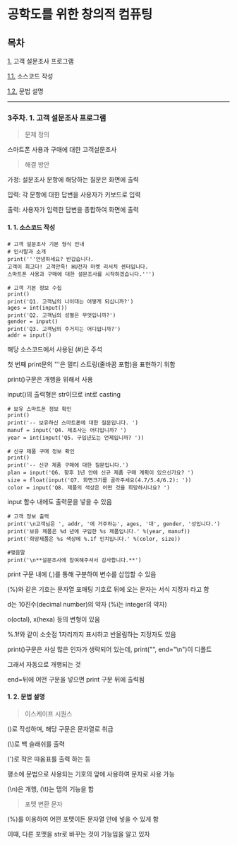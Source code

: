 # 공학도를 위한 창의적 컴퓨팅

## 목차

[1.](#3주차-1-고객-설문조사-프로그램) 고객 설문조사 프로그램

  [1.1.](#1-1-소스코드-작성) 소스코드 작성

  [1.2.](#1-2-문법-설명) 문법 설명

---

### 3주차. 1. 고객 설문조사 프로그램

> 문제 정의

스마트폰 사용과 구매에 대한 고객설문조사

> 해결 방안

가정: 설문조사 문항에 해당하는 질문은 화면에 출력

입력: 각 문항에 대한 답변을 사용자가 키보드로 입력

출력: 사용자가 입력한 답변을 종합하여 화면에 출력

#### 1. 1. 소스코드 작성

```
# 고객 설문조사 기본 형식 안내
# 인사말과 소개
print('''안녕하세요? 반갑습니다.
고객이 최고다! 고객만족! HU전자 마켓 리서치 센터입니다.
스마트폰 사용과 구매에 대한 설문조사를 시작하겠습니다.''')

# 고객 기본 정보 수집
print()
print('Q1. 고객님의 나이대는 어떻게 되십니까?')
ages = int(input())
print('Q2. 고객님의 성별은 무엇입니까?')
gender = input()
print('Q3. 고객님의 주거지는 어디입니까?')
addr = input()
```

해당 소스코드에서 사용된 (#)은 주석

첫 번째 print문의 '''은 멀티 스트링(줄바꿈 포함)을 표현하기 위함

print()구문은 개행을 위해서 사용

input()의 출력형은 str이므로 int로 casting

```
# 보유 스마트폰 정보 확인
print()
print('-- 보유하신 스마트폰에 대한 질문입니다. ')
manuf = input('Q4. 제조사는 어디입니까? ')
year = int(input('Q5. 구입년도는 언제입니까? '))

# 신규 제품 구매 정보 확인
print()
print('-- 신규 제품 구매에 대한 질문입니다.')
plan = input('Q6. 향후 1년 안에 신규 제품 구매 계획이 있으신가요? ')
size = float(input('Q7. 화면크기를 골라주세요(4.7/5.4/6.2): '))
color = input('Q8. 제품의 색상은 어떤 것을 희망하시나요? ')
```

input 함수 내에도 출력문을 넣을 수 있음

```
# 고객 정보 출력
print('\n고객님은 ', addr, '에 거주하는', ages, '대', gender, '성입니다.')
print('보유 제품은 %d 년에 구입한 %s 제품입니다.' %(year, manuf))
print('희망제품은 %s 색상에 %.1f 인치입니다.' %(color, size))

#맺음말
print('\n**설문조사에 참여해주셔서 감사합니다.**')
```

print 구문 내에 (,)를 통해 구분하여 변수를 삽입할 수 있음

(%)와 같은 기호는 문자열 포매팅 기호로 뒤에 오는 문자는 서식 지정자 라고 함

d는 10진수(decimal number)의 약자 (%i는 integer의 약자)

o(octal), x(hexa) 등의 변형이 있음

%.1f와 같이 소숫점 1자리까지 표시하고 반올림하는 지정자도 있음

print()구문은 사실 많은 인자가 생략되어 있는데, print("", end="\n")이 디폴트

그래서 자동으로 개행되는 것

end=뒤에 어떤 구문을 넣으면 print 구문 뒤에 출력됨

#### 1. 2. 문법 설명

> 이스케이프 시퀀스

(\)로 작성하며, 해당 구문은 문자열로 취급

(\\)로 백 슬래쉬를 출력

(\')로 작은 따옴표를 출력 하는 등

평소에 문법으로 사용되는 기호의 앞에 사용하여 문자로 사용 가능

(\n)은 개행, (\t)는 탭의 기능을 함

> 포맷 변환 문자

(%)를 이용하여 어떤 포맷이든 문자열 안에 넣을 수 있게 함

이때, 다른 포맷을 str로 바꾸는 것이 기능임을 알고 있자

